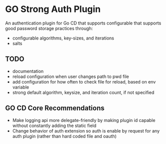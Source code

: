 GO Strong Auth Plugin
=====================
An authentication plugin for Go CD that supports configurable that supports good password storage practices through:

- configurable algorithms, key-sizes, and iterations
- salts

TODO
----
- documentation
- reload configuration when user changes path to pwd file
- add configuration for how often to check file for reload, based on env variable
- strong default algorithm, keysize, and iteration count, if not specified


GO CD Core Recommendations
--------------------------
- Make logging api more delegate-friendly by making plugin id capable without constantly adding the static field
- Change behavior of auth extension so auth is enable by request for any auth plugin (rather than hard coded file and oauth)